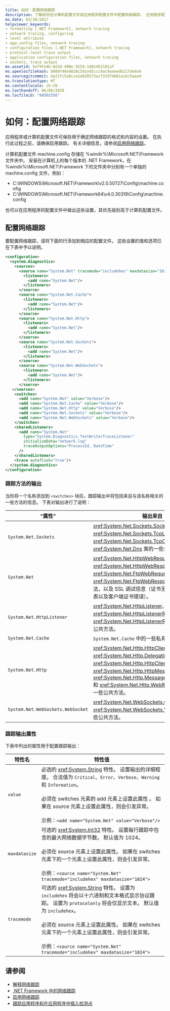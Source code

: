 ```yaml
---
title: 如何：配置网络跟踪
description: 了解如何在计算机配置文件或应用程序配置文件中配置网络跟踪。 应用程序配置文件优先。
ms.date: 03/30/2017
helpviewer_keywords:
- formatting [.NET Framework], network tracing
- network tracing, configuring
- level attribute
- app.config files, network tracing
- configuration files [.NET Framework], network tracing
- protocol-level trace output
- application configuration files, network tracing
- sockets, trace output
ms.assetid: 5ef9fe4b-8d3d-490e-9259-1d014b2181af
ms.openlocfilehash: b089746e9838c591ed5ccc9ac9aaeedb217de9a9
ms.sourcegitcommit: da21fc5a8cce1e028575acf31974681a1bc5aeed
ms.translationtype: HT
ms.contentlocale: zh-CN
ms.lasthandoff: 06/08/2020
ms.locfileid: "84502556"
---
```

# <a name="how-to-configure-network-tracing"></a>如何：配置网络跟踪

应用程序或计算机配置文件可保存用于确定网络跟踪的格式和内容的设置。 在执行此过程之前，请确保启用跟踪。 有关详细信息，请参阅[启用网络跟踪](enabling-network-tracing.md)。

计算机配置文件 machine.config 存储在 %windir%\Microsoft.NET\Framework 文件夹中。 安装在计算机上的每个版本的 .NET Framework，在 %windir%\Microsoft.NET\Framework 下的文件夹中分别有一个单独的 machine.config 文件，例如：

- C:\WINDOWS\Microsoft.NET\Framework\v2.0.50727\Config\machine.config
- C:\WINDOWS\Microsoft.NET\Framework64\v4.0.30319\Config\machine.config

也可以在应用程序的配置文件中做出这些设置，其优先级别高于计算机配置文件。

## <a name="configure-network-tracing"></a>配置网络跟踪

要配置网络跟踪，请将下面的行添加到相应的配置文件。 这些设置的值和选项已在下表中予以说明。

```xml
<configuration>
  <system.diagnostics>
    <sources>
      <source name="System.Net" tracemode="includehex" maxdatasize="1024">
        <listeners>
          <add name="System.Net"/>
        </listeners>
      </source>
      <source name="System.Net.Cache">
        <listeners>
          <add name="System.Net"/>
        </listeners>
      </source>
      <source name="System.Net.Http">
        <listeners>
          <add name="System.Net"/>
        </listeners>
      </source>
      <source name="System.Net.Sockets">
        <listeners>
          <add name="System.Net"/>
        </listeners>
      </source>
      <source name="System.Net.WebSockets">
        <listeners>
          <add name="System.Net"/>
        </listeners>
      </source>
   </sources>
    <switches>
      <add name="System.Net" value="Verbose"/>
      <add name="System.Net.Cache" value="Verbose"/>
      <add name="System.Net.Http" value="Verbose"/>
      <add name="System.Net.Sockets" value="Verbose"/>
      <add name="System.Net.WebSockets" value="Verbose"/>
    </switches>
    <sharedListeners>
      <add name="System.Net"
        type="System.Diagnostics.TextWriterTraceListener"
        initializeData="network.log"
        traceOutputOptions="ProcessId, DateTime"
      />
    </sharedListeners>
    <trace autoflush="true"/>
  </system.diagnostics>
</configuration>
```

### <a name="trace-output-from-methods"></a>跟踪方法的输出

当你将一个名称添加到 `<switches>` 块后，跟踪输出中将包括来自与该名称相关的一些方法的信息。 下表对输出进行了说明：

|“属性”|输出来自|
|----------|-----------------|
|`System.Net.Sockets`|<xref:System.Net.Sockets.Socket>、<xref:System.Net.Sockets.TcpListener>、<xref:System.Net.Sockets.TcpClient> 和 <xref:System.Net.Dns> 类的一些公共方法。|
|`System.Net`|<xref:System.Net.HttpWebRequest>、<xref:System.Net.HttpWebResponse>、<xref:System.Net.FtpWebRequest> 和 <xref:System.Net.FtpWebResponse> 类的一些公共方法，以及 SSL 调试信息（证书无效、缺少颁发机构列表以及客户端证书错误）。|
|`System.Net.HttpListener`|<xref:System.Net.HttpListener>、<xref:System.Net.HttpListenerRequest> 和 <xref:System.Net.HttpListenerResponse> 类的一些公共方法。|
|`System.Net.Cache`|`System.Net.Cache` 中的一些私有方法和内部方法。|
|`System.Net.Http`|<xref:System.Net.Http.HttpClient>、<xref:System.Net.Http.DelegatingHandler>、<xref:System.Net.Http.HttpClientHandler>、<xref:System.Net.Http.HttpMessageHandler>、<xref:System.Net.Http.MessageProcessingHandler> 和 <xref:System.Net.Http.WebRequestHandler> 类的一些公共方法。|
|`System.Net.WebSockets.WebSocket`|<xref:System.Net.WebSockets.ClientWebSocket> 和 <xref:System.Net.WebSockets.WebSocket> 类的一些公共方法。|

### <a name="trace-output-attributes"></a>跟踪输出属性

下表中列出的属性用于配置跟踪输出：

|特性名|特性值|
|--------------------|---------------------|
|`value`|必选的 <xref:System.String> 特性。 设置输出的详细程度。 合法值为 `Critical`、`Error`、`Verbose`、`Warning` 和 `Information`。<br /><br />必须在 switches 元素的 add 元素上设置此属性 。 如果在 source 元素上设置此属性，则会引发异常。<br/><br/>示例：`<add name="System.Net" value="Verbose"/>`|
|`maxdatasize`|可选的 <xref:System.Int32> 特性。 设置每行跟踪中包含的最大网络数据字节数。 默认值为 1024。<br /><br />必须在 source 元素上设置此属性。 如果在 switches 元素下的一个元素上设置此属性，则会引发异常。<br/><br/>示例：`<source name="System.Net" tracemode="includehex" maxdatasize="1024">`|
|`tracemode`|可选的 <xref:System.String> 特性。 设置为 `includehex` 将会以十六进制和文本格式显示协议跟踪。 设置为 `protocolonly` 将会仅显示文本。 默认值为 `includehex`。<br /><br />必须在 source 元素上设置此属性。 如果在 switches 元素下的一个元素上设置此属性，则会引发异常。<br/><br/>示例：`<source name="System.Net" tracemode="includehex" maxdatasize="1024">`|

## <a name="see-also"></a>请参阅

- [解释网络跟踪](interpreting-network-tracing.md)
- [.NET Framework 中的网络跟踪](network-tracing.md)
- [启用网络跟踪](enabling-network-tracing.md)
- [跟踪应用程序和在应用程序中插入检测点](../debug-trace-profile/tracing-and-instrumenting-applications.md)
